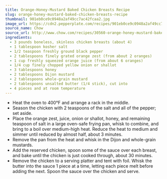 ```yaml
---
title: Orange-Honey-Mustard Baked Chicken Breasts Recipe
slug: orange-honey-mustard-baked-chicken-breasts-recipe
thumbnail: 901eb0ce9c0948a2af49cc7ac42fcaa2.jpg
image_url: https://cdn2.pepperplate.com/recipes/901eb0ce9c0948a2af49cc7ac42fcaa2.jpg
source_name: Chow
source_url: http://www.chow.com/recipes/30560-orange-honey-mustard-baked-chicken-breasts
ingredients:
  - 3 pounds boneless, skinless chicken breasts (about 4)
  - 1 tablespoon kosher salt
  - 1/2 teaspoon freshly ground black pepper
  - 2 tablespoons finely grated orange zest (from about 2 oranges)
  - 1 cup freshly squeezed orange juice (from about 6 oranges)
  - 1/4 cup finely chopped yellow onion or shallot
  - 3 tablespoons honey
  - 2 tablespoons Dijon mustard
  - 2 tablespoons whole-grain mustard
  - 2 tablespoons unsalted butter (1/4 stick), cut into
  - 4 pieces and at room temperature
---
```


* Heat the oven to 400°F and arrange a rack in the middle.
* Season the chicken with 2 teaspoons of the salt and all of the pepper; set aside.
* Place the orange zest, juice, onion or shallot, honey, and remaining teaspoon of salt in a large oven-safe frying pan, whisk to combine, and bring to a boil over medium-high heat. Reduce the heat to medium and simmer until reduced by almost half, about 3 minutes.
* Remove the pan from the heat and whisk in the Dijon and whole-grain mustards.
* Add the reserved chicken, spoon some of the sauce over each breast, and bake until the chicken is just cooked through, about 30 minutes.
* Remove the chicken to a serving platter and tent with foil. Whisk the butter into the sauce 1 piece at a time, letting each piece melt before adding the next. Spoon the sauce over the chicken and serve.
